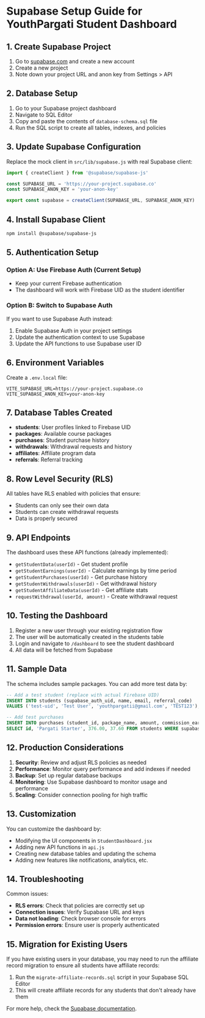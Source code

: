 # Supabase Setup Guide for YouthPargati Student Dashboard

## 1. Create Supabase Project

1. Go to [supabase.com](https://supabase.com) and create a new account
2. Create a new project
3. Note down your project URL and anon key from Settings > API

## 2. Database Setup

1. Go to your Supabase project dashboard
2. Navigate to SQL Editor
3. Copy and paste the contents of `database-schema.sql` file
4. Run the SQL script to create all tables, indexes, and policies

## 3. Update Supabase Configuration

Replace the mock client in `src/lib/supabase.js` with real Supabase client:

```javascript
import { createClient } from '@supabase/supabase-js'

const SUPABASE_URL = 'https://your-project.supabase.co'
const SUPABASE_ANON_KEY = 'your-anon-key'

export const supabase = createClient(SUPABASE_URL, SUPABASE_ANON_KEY)
```

## 4. Install Supabase Client

```bash
npm install @supabase/supabase-js
```

## 5. Authentication Setup

### Option A: Use Firebase Auth (Current Setup)
- Keep your current Firebase authentication
- The dashboard will work with Firebase UID as the student identifier

### Option B: Switch to Supabase Auth
If you want to use Supabase Auth instead:

1. Enable Supabase Auth in your project settings
2. Update the authentication context to use Supabase
3. Update the API functions to use Supabase user ID

## 6. Environment Variables

Create a `.env.local` file:

```env
VITE_SUPABASE_URL=https://your-project.supabase.co
VITE_SUPABASE_ANON_KEY=your-anon-key
```

## 7. Database Tables Created

- **students**: User profiles linked to Firebase UID
- **packages**: Available course packages
- **purchases**: Student purchase history
- **withdrawals**: Withdrawal requests and history
- **affiliates**: Affiliate program data
- **referrals**: Referral tracking

## 8. Row Level Security (RLS)

All tables have RLS enabled with policies that ensure:
- Students can only see their own data
- Students can create withdrawal requests
- Data is properly secured

## 9. API Endpoints

The dashboard uses these API functions (already implemented):
- `getStudentData(userId)` - Get student profile
- `getStudentEarnings(userId)` - Calculate earnings by time period
- `getStudentPurchases(userId)` - Get purchase history
- `getStudentWithdrawals(userId)` - Get withdrawal history
- `getStudentAffiliateData(userId)` - Get affiliate stats
- `requestWithdrawal(userId, amount)` - Create withdrawal request

## 10. Testing the Dashboard

1. Register a new user through your existing registration flow
2. The user will be automatically created in the students table
3. Login and navigate to `/dashboard` to see the student dashboard
4. All data will be fetched from Supabase

## 11. Sample Data

The schema includes sample packages. You can add more test data by:

```sql
-- Add a test student (replace with actual Firebase UID)
INSERT INTO students (supabase_auth_uid, name, email, referral_code) 
VALUES ('test-uid', 'Test User', 'youthpargatii@gmail.com', 'TEST123');

-- Add test purchases
INSERT INTO purchases (student_id, package_name, amount, commission_earned)
SELECT id, 'Pargati Starter', 376.00, 37.60 FROM students WHERE supabase_auth_uid = 'test-uid';
```

## 12. Production Considerations

1. **Security**: Review and adjust RLS policies as needed
2. **Performance**: Monitor query performance and add indexes if needed
3. **Backup**: Set up regular database backups
4. **Monitoring**: Use Supabase dashboard to monitor usage and performance
5. **Scaling**: Consider connection pooling for high traffic

## 13. Customization

You can customize the dashboard by:
- Modifying the UI components in `StudentDashboard.jsx`
- Adding new API functions in `api.js`
- Creating new database tables and updating the schema
- Adding new features like notifications, analytics, etc.

## 14. Troubleshooting

Common issues:
- **RLS errors**: Check that policies are correctly set up
- **Connection issues**: Verify Supabase URL and keys
- **Data not loading**: Check browser console for errors
- **Permission errors**: Ensure user is properly authenticated

## 15. Migration for Existing Users

If you have existing users in your database, you may need to run the affiliate record migration to ensure all students have affiliate records:

1. Run the `migrate-affiliate-records.sql` script in your Supabase SQL Editor
2. This will create affiliate records for any students that don't already have them

For more help, check the [Supabase documentation](https://supabase.com/docs).
